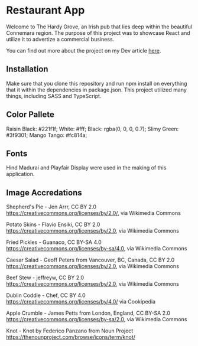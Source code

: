 # Restaurant App

Welcome to The Hardy Grove, an Irish pub that lies deep within the beautiful Connemara region. The purpose of this project was to showcase React and utilize it to advertize a commercial business.

You can find out more about the project on my Dev article [here](https://dev.to/dashboard).

## Installation

Make sure that you clone this repository and run npm install on everything that it within the dependencies in package.json. This project utilized many things, including SASS and TypeScript.

## Color Pallete

Raisin Black: #221f1f;
White: #fff;
Black: rgba(0, 0, 0, 0.7);
Slimy Green: #3f9301;
Mango Tango: #fc814a;

## Fonts

Hind Madurai and Playfair Display were used in the making of this application.

## Image Accredations

Shepherd's Pie - Jen Arrr, CC BY 2.0 https://creativecommons.org/licenses/by/2.0/, via Wikimedia Commons

Potato Skins - Flavio Ensiki, CC BY 2.0 https://creativecommons.org/licenses/by/2.0, via Wikimedia Commons

Fried Pickles - Guanaco, CC BY-SA 4.0 https://creativecommons.org/licenses/by-sa/4.0, via Wikimedia Commons

Caesar Salad - Geoff Peters from Vancouver, BC, Canada, CC BY 2.0 https://creativecommons.org/licenses/by/2.0, via Wikimedia Commons

Beef Stew - jeffreyw, CC BY 2.0 https://creativecommons.org/licenses/by/2.0, via Wikimedia Commons

Dublin Coddle - Chef, CC BY 4.0 https://creativecommons.org/licenses/by/4.0/ via Cookipedia

Apple Crumble - James Petts from London, England, CC BY-SA 2.0 https://creativecommons.org/licenses/by-sa/2.0, via Wikimedia Commons

Knot - Knot by Federico Panzano from Noun Project https://thenounproject.com/browse/icons/term/knot/
